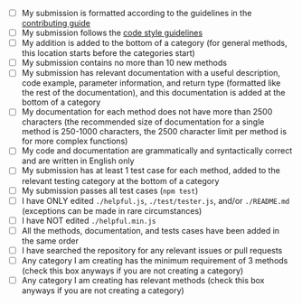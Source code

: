 <!-- Thank you for taking the time to work on a Pull Request for this project! -->
<!-- To ensure your PR is dealt with swiftly please check the following: -->
- [ ] My submission is formatted according to the guidelines in the [contributing guide](/CONTRIBUTING.md)
- [ ] My submission follows the [code style guidelines](/CONTRIBUTING.md#code-style)
- [ ] My addition is added to the bottom of a category (for general methods, this location starts before the categories start)
- [ ] My submission contains no more than 10 new methods
- [ ] My submission has relevant documentation with a useful description, code example, parameter information, and return type (formatted like the rest of the documentation), and this documentation is added at the bottom of a category
- [ ] My documentation for each method does not have more than 2500 characters (the recommended size of documentation for a single method is 250-1000 characters, the 2500 character limit per method is for more complex functions)
- [ ] My code and documentation are grammatically and syntactically correct and are written in English only
- [ ] My submission has at least 1 test case for each method, added to the relevant testing category at the bottom of a category
- [ ] My submission passes all test cases (`npm test`)
- [ ] I have ONLY edited `./helpful.js`, `./test/tester.js`, and/or `./README.md` (exceptions can be made in rare circumstances) 
- [ ] I have NOT edited `./helpful.min.js`
- [ ] All the methods, documentation, and tests cases have been added in the same order
- [ ] I have searched the repository for any relevant issues or pull requests
- [ ] Any category I am creating has the minimum requirement of 3 methods (check this box anyways if you are not creating a category)
- [ ] Any category I am creating has relevant methods (check this box anyways if you are not creating a category)
